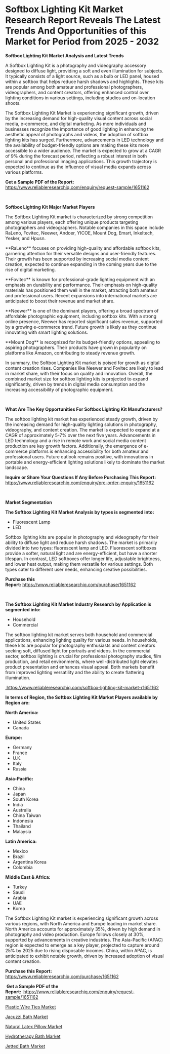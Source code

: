 <p><h1>Softbox Lighting Kit Market Research Report Reveals The Latest Trends And Opportunities of this Market for Period from 2025 - 2032</h1></p><p><strong>Softbox Lighting Kit Market Analysis and Latest Trends</strong></p>
<p><p>A Softbox Lighting Kit is a photography and videography accessory designed to diffuse light, providing a soft and even illumination for subjects. It typically consists of a light source, such as a bulb or LED panel, housed within a softbox that helps reduce harsh shadows and highlights. These kits are popular among both amateur and professional photographers, videographers, and content creators, offering enhanced control over lighting conditions in various settings, including studios and on-location shoots.</p><p>The Softbox Lighting Kit Market is experiencing significant growth, driven by the increasing demand for high-quality visual content across social media, e-commerce, and digital marketing. As more individuals and businesses recognize the importance of good lighting in enhancing the aesthetic appeal of photographs and videos, the adoption of softbox lighting kits has surged. Furthermore, advancements in LED technology and the availability of budget-friendly options are making these kits more accessible to a wider audience. The market is expected to grow at a CAGR of 9% during the forecast period, reflecting a robust interest in both personal and professional imaging applications. This growth trajectory is expected to continue as the influence of visual media expands across various platforms.</p></p>
<p><strong>Get a Sample PDF of the Report:&nbsp;</strong> <a href="https://www.reliableresearchiq.com/enquiry/request-sample/1651162?utm_campaign=1870&utm_medium=2&utm_source=Github&utm_content=ia&utm_term=04042025&utm_id=softbox-lighting-kit">https://www.reliableresearchiq.com/enquiry/request-sample/1651162</a></p>
<p>&nbsp;</p>
<p><strong>Softbox Lighting Kit Major Market Players</strong></p>
<p><p>The Softbox Lighting Kit market is characterized by strong competition among various players, each offering unique products targeting photographers and videographers. Notable companies in this space include RaLeno, Fovitec, Neewer, Andoer, YICOE, Mount Dog, Emart, Inkeltech, Yesker, and Hpusn.</p><p>**RaLeno** focuses on providing high-quality and affordable softbox kits, garnering attention for their versatile designs and user-friendly features. Their growth has been supported by increasing social media content creation, expected to continue expanding in the coming years due to the rise of digital marketing.</p><p>**Fovitec** is known for professional-grade lighting equipment with an emphasis on durability and performance. Their emphasis on high-quality materials has positioned them well in the market, attracting both amateur and professional users. Recent expansions into international markets are anticipated to boost their revenue and market share.</p><p>**Neewer** is one of the dominant players, offering a broad spectrum of affordable photographic equipment, including softbox kits. With a strong online presence, Neewer has reported significant sales revenue, supported by a growing e-commerce trend. Future growth is likely as they continue innovating with smart lighting solutions.</p><p>**Mount Dog** is recognized for its budget-friendly options, appealing to aspiring photographers. Their products have grown in popularity on platforms like Amazon, contributing to steady revenue growth. </p><p>In summary, the Softbox Lighting Kit market is poised for growth as digital content creation rises. Companies like Neewer and Fovitec are likely to lead in market share, with their focus on quality and innovation. Overall, the combined market size for softbox lighting kits is projected to expand significantly, driven by trends in digital media consumption and the increasing accessibility of photographic equipment.</p></p>
<p>&nbsp;</p>
<p><strong>What Are The Key Opportunities For Softbox Lighting Kit Manufacturers?</strong></p>
<p><p>The softbox lighting kit market has experienced steady growth, driven by the increasing demand for high-quality lighting solutions in photography, videography, and content creation. The market is expected to expand at a CAGR of approximately 5-7% over the next five years. Advancements in LED technology and a rise in remote work and social media content production are key growth factors. Additionally, the emergence of e-commerce platforms is enhancing accessibility for both amateur and professional users. Future outlook remains positive, with innovations in portable and energy-efficient lighting solutions likely to dominate the market landscape.</p></p>
<p><strong>Inquire or Share Your Questions If Any Before Purchasing This Report:</strong> <a href="https://www.reliableresearchiq.com/enquiry/pre-order-enquiry/1651162?utm_campaign=1870&utm_medium=2&utm_source=Github&utm_content=ia&utm_term=04042025&utm_id=softbox-lighting-kit">https://www.reliableresearchiq.com/enquiry/pre-order-enquiry/1651162</a></p>
<p>&nbsp;</p>
<p><strong>Market Segmentation</strong></p>
<p><strong>The Softbox Lighting Kit Market Analysis by types is segmented into:</strong></p>
<p><ul><li>Fluorescent Lamp</li><li>LED</li></ul></p>
<p><p>Softbox lighting kits are popular in photography and videography for their ability to diffuse light and reduce harsh shadows. The market is primarily divided into two types: fluorescent lamp and LED. Fluorescent softboxes provide a softer, natural light and are energy-efficient, but have a shorter lifespan. In contrast, LED softboxes offer longer life, adjustable brightness, and lower heat output, making them versatile for various settings. Both types cater to different user needs, enhancing creative possibilities.</p></p>
<p><strong>Purchase this Report:&nbsp;</strong><a href="https://www.reliableresearchiq.com/purchase/1651162?utm_campaign=1870&utm_medium=2&utm_source=Github&utm_content=ia&utm_term=04042025&utm_id=softbox-lighting-kit">https://www.reliableresearchiq.com/purchase/1651162</a></p>
<p>&nbsp;</p>
<p><strong>The Softbox Lighting Kit Market Industry Research by Application is segmented into:</strong></p>
<p><ul><li>Household</li><li>Commercial</li></ul></p>
<p><p>The softbox lighting kit market serves both household and commercial applications, enhancing lighting quality for various needs. In households, these kits are popular for photography enthusiasts and content creators seeking soft, diffused light for portraits and videos. In the commercial sector, softbox lighting is crucial for professional photography studios, film production, and retail environments, where well-distributed light elevates product presentation and enhances visual appeal. Both markets benefit from improved lighting versatility and the ability to create flattering illumination.</p></p>
<p><a href="https://www.reliableresearchiq.com/softbox-lighting-kit-market-r1651162?utm_campaign=1870&utm_medium=2&utm_source=Github&utm_content=ia&utm_term=04042025&utm_id=softbox-lighting-kit">&nbsp;https://www.reliableresearchiq.com/softbox-lighting-kit-market-r1651162</a></p>
<p><strong>In terms of Region, the Softbox Lighting Kit Market Players available by Region are:</strong></p>
<p>
    <p> <strong> North America: </strong>
        <ul>
            <li>United States</li>
            <li>Canada</li>
        </ul>
        </p> 
    <p> <strong> Europe: </strong>
        <ul>
            <li>Germany</li>
            <li>France</li>
            <li>U.K.</li>
            <li>Italy</li>
            <li>Russia</li>
        </ul>
        </p> 
    <p> <strong> Asia-Pacific: </strong>
        <ul>
            <li>China</li>
            <li>Japan</li>
            <li>South Korea</li>
            <li>India</li>
            <li>Australia</li>
            <li>China Taiwan</li>
            <li>Indonesia</li>
            <li>Thailand</li>
            <li>Malaysia</li>
        </ul>
        </p> 
    <p> <strong> Latin America: </strong>
        <ul>
            <li>Mexico</li>
            <li>Brazil</li>
            <li>Argentina Korea</li>
            <li>Colombia</li>
        </ul>
        </p> 
    <p> <strong> Middle East & Africa: </strong>
        <ul>
            <li>Turkey</li>
            <li>Saudi</li>
            <li>Arabia</li>
            <li>UAE</li>
            <li>Korea</li>
        </ul>
    </p>
    </p>
<p><p>The Softbox Lighting Kit market is experiencing significant growth across various regions, with North America and Europe leading in market share. North America accounts for approximately 35%, driven by high demand in photography and video production. Europe follows closely at 30%, supported by advancements in creative industries. The Asia-Pacific (APAC) region is expected to emerge as a key player, projected to capture around 25% by 2025 due to rising disposable incomes. China, within APAC, is anticipated to exhibit notable growth, driven by increased adoption of visual content creation.</p></p>
<p><strong>Purchase this Report: </strong><a href="https://www.reliableresearchiq.com/purchase/1651162?utm_campaign=1870&utm_medium=2&utm_source=Github&utm_content=ia&utm_term=04042025&utm_id=softbox-lighting-kit">https://www.reliableresearchiq.com/purchase/1651162</a></p>
<p>&nbsp;<strong>Get a Sample PDF of the Report:&nbsp;&nbsp;</strong><a href="https://www.reliableresearchiq.com/enquiry/request-sample/1651162?utm_campaign=1870&utm_medium=2&utm_source=Github&utm_content=ia&utm_term=04042025&utm_id=softbox-lighting-kit">https://www.reliableresearchiq.com/enquiry/request-sample/1651162</a></p>
<p><strong></strong></p>
<p><p><a href="https://github.com/fungkychiman/Market-Research-Report-List-1/blob/main/plastic-wire-ties-market.md?utm_campaign=1870&utm_medium=2&utm_source=Github&utm_content=ia&utm_term=04042025&utm_id=softbox-lighting-kit">Plastic Wire Ties Market</a></p><p><a href="https://github.com/marteyfito9/Market-Research-Report-List-1/blob/main/jacuzzi-bath-market.md?utm_campaign=1870&utm_medium=2&utm_source=Github&utm_content=ia&utm_term=04042025&utm_id=softbox-lighting-kit">Jacuzzi Bath Market</a></p><p><a href="https://github.com/saguegrody74/Market-Research-Report-List-1/blob/main/natural-latex-pillow-market.md?utm_campaign=1870&utm_medium=2&utm_source=Github&utm_content=ia&utm_term=04042025&utm_id=softbox-lighting-kit">Natural Latex Pillow Market</a></p><p><a href="https://github.com/kitsossadien/Market-Research-Report-List-1/blob/main/hydrotherapy-bath-market.md?utm_campaign=1870&utm_medium=2&utm_source=Github&utm_content=ia&utm_term=04042025&utm_id=softbox-lighting-kit">Hydrotherapy Bath Market</a></p><p><a href="https://github.com/yuukoleuda/Market-Research-Report-List-1/blob/main/jetted-bath-market.md?utm_campaign=1870&utm_medium=2&utm_source=Github&utm_content=ia&utm_term=04042025&utm_id=softbox-lighting-kit">Jetted Bath Market</a></p></p>
